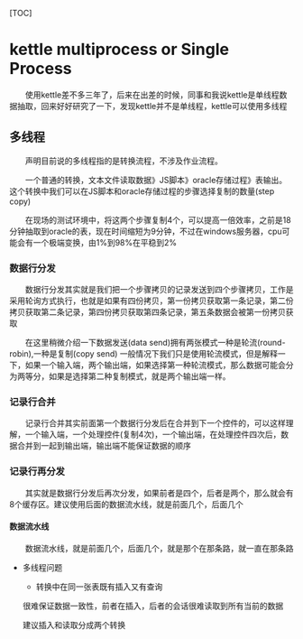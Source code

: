 [TOC]



# kettle multiprocess or Single Process

&ensp;&ensp;&ensp;&ensp;使用kettle差不多三年了，后来在出差的时候，同事和我说kettle是单线程数据抽取，回来好好研究了一下，发现kettle并不是单线程，kettle可以使用多线程


## 多线程

&ensp;&ensp;&ensp;&ensp;声明目前说的多线程指的是转换流程，不涉及作业流程。

&ensp;&ensp;&ensp;&ensp;一个普通的转换，文本文件读取数据》JS脚本》oracle存储过程》表输出。这个转换中我们可以在JS脚本和oracle存储过程的步骤选择复制的数量(step copy)

 &ensp;&ensp;&ensp;&ensp;在现场的测试环境中，将这两个步骤复制4个，可以提高一倍效率，之前是18分钟抽取到oracle的表，现在时间缩短为9分钟，不过在windows服务器，cpu可能会有一个极端变换，由1%到98%在平稳到2%


 ### 数据行分发

  &ensp;&ensp;&ensp;&ensp;数据行分发其实就是我们把一个步骤拷贝的记录发送到四个步骤拷贝，工作是采用轮询方式执行，也就是如果有四份拷贝，第一份拷贝获取第一条记录，第二份拷贝获取第二条记录，第四份拷贝获取第四条记录，第五条数据会被第一份拷贝获取

   &ensp;&ensp;&ensp;&ensp;在这里稍微介绍一下数据发送(data send)拥有两张模式一种是轮流(round-robin),一种是复制(copy send)
   一般情况下我们只是使用轮流模式，但是解释一下，如果一个输入端，两个输出端，如果选择第一种轮流模式，那么数据可能会分为两等分，如果是选择第二种复制模式，就是两个输出端一样。

 ### 记录行合并

   &ensp;&ensp;&ensp;&ensp;记录行合并其实前面第一个数据行分发后在合并到下一个控件的，可以这样理解，一个输入端，一个处理控件(复制4次)，一个输出端，在处理控件四次后，数据合并到一起到输出端，输出端不能保证数据的顺序


 ### 记录行再分发

 &ensp;&ensp;&ensp;&ensp;其实就是数据行分发后再次分发，如果前者是四个，后者是两个，那么就会有8个缓存区。建议使用后面的数据流水线，就是前面几个，后面几个

 #### 数据流水线

 &ensp;&ensp;&ensp;&ensp;数据流水线，就是前面几个，后面几个，就是那个在那条路，就一直在那条路

 

- 多线程问题

    - 转换中在同一张表既有插入又有查询

    很难保证数据一致性，前者在插入，后者的会话很难读取到所有当前的数据

    建议插入和读取分成两个转换

